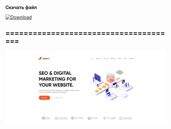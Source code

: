 **Скачать файл**

[![Download](https://img.shields.io/badge/Download-00BFFF?style=for-the-badge&logo=&logoColor=white)](https://github.com/JinkNotFound/htmlDz4/archive/refs/heads/main.zip)

## ======================================

![Главная страница](dz/img/screenshot1.png)
